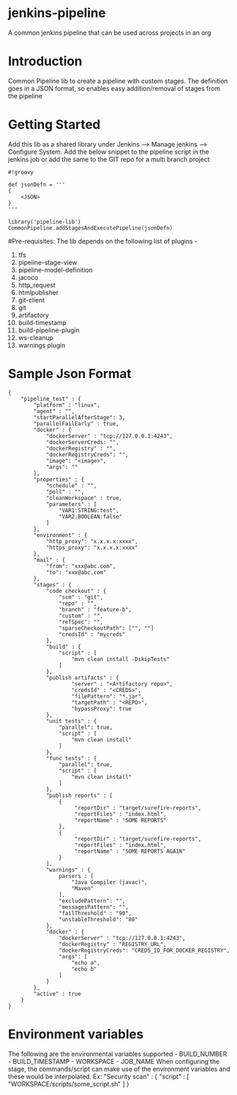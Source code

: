 # jenkins-pipeline
A common jenkins pipeline that can be used across projects in an org

# Introduction 
Common Pipeline lib to create a pipeline with custom stages. The definition goes in a JSON format, so enables easy addition/removal of stages from the pipeline

# Getting Started
Add this lib as a shared library under Jenkins --> Manage jenkins --> Configure System.
Add the below snippet to the pipeline script in the jenkins job or add the same to the GIT repo for a multi branch project

```
#!groovy

def jsonDefn = '''
{
    <JSON>
}
'''

library('pipeline-lib')
CommonPipeline.addStagesAndExecutePipeline(jsonDefn)
```

#Pre-requisites:
The lib depends on the following list of plugins -
1. tfs
2. pipeline-stage-view
3. pipeline-model-definition
4. jacoco
5. http_request
6. htmlpublisher
7. git-client
8. git
9. artifactory
10. build-timestamp
11. build-pipeline-plugin
12. ws-cleanup
13. warnings plugin

# Sample Json Format
```
{
	"pipeline_test" : {
		"platform" : "linux",
		"agent" : "",
		"startParallelAfterStage": 3,
		"parallelFailEarly" : true,
		"docker" : {
			"dockerServer" : "tcp://127.0.0.1:4243",
			"dockerServerCreds: "",
			"dockerRegistry" : "",
			"dockerRegistryCreds": "",
			"image": "<image>",
			"args": ""
		},
		"properties" : {
		    "schedule" : "",
			"poll" : "",
			"cleanWorkspace" : true,
			"parameters" : [
				"VAR1:STRING:test",
				"VAR2:BOOLEAN:false"
			]
		},
		"environment" : {
            "http_proxy": "x.x.x.x:xxxx",
            "https_proxy": "x.x.x.x:xxxx"
		},
		"mail" : {
            "from": "xxx@abc.com",
            "to": "xxx@abc.com"
		},
		"stages" : {
			"code checkout" : {
				"scm" : "git",
				"repo" : "",
				"branch" : "feature-b",
				"custom" : "",
				"refSpec": "",
				"sparseCheckoutPath": ["", ""]
				"credsId" : "mycreds"
			},
			"build" : {
				"script" : [
					"mvn clean install -DskipTests"
				]
			},
			"publish artifacts" : {
					"server" : "<Artifactory repo>",
					"credsId" : "<CREDS>",
					"filePattern": "*.jar",
					"targetPath" : "<REPO>",
					"bypassProxy": true
			},
			"unit tests" : {
				"parallel": true,
				"script" : [
					"mvn clean install"
				]
			},
			"func tests" : {
				"parallel": true,
				"script" : [
					"mvn clean install"
				]
			},
			"publish reports" : [
    			{
    			     "reportDir" : "target/surefire-reports",
    			     "reportFiles" : "index.html",
    			     "reportName" : "SOME REPORTS"
    			},
    			{
    			     "reportDir" : "target/surefire-reports",
    			     "reportFiles" : "index.html",
    			     "reportName" : "SOME REPORTS AGAIN"
    			}
    		],
			"warnings" : {
				parsers : [
					"Java Compiler (javac)",
					"Maven"
				],
				"excludePattern": "",
				"messagesPattern": "",
				"failThreshold" : "90",
				"unstableThreshold": "80"
			},
			"docker" : {
				"dockerServer" : "tcp://127.0.0.1:4243",
				"dockerRegistry" : "REGISTRY_URL",
				"dockerRegistryCreds": "CREDS_ID_FOR_DOCKER_REGISTRY",
				"args": [
					"echo a",
					"echo b"
				]
			}
		},
		"active" : true
	}
}
```
# Environment variables
The following are the environmental variables supported 
    - BUILD_NUMBER
    - BUILD_TIMESTAMP
    - WORKSPACE
    - JOB_NAME
When configuring the stage, the commands/script can make use of the environment variables and these would be interpolated.
Ex: "Security scan" : {
		"script" : [
            "WORKSPACE/scripts/some_script.sh"
		]
    }


